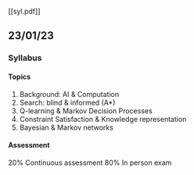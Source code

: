 [[syl.pdf]]
## 23/01/23
### Syllabus
#### Topics
1. Background: AI & Computation
2. Search: blind & informed (A*)
3. Q-learning & Markov Decision Processes
4. Constraint Satisfaction & Knowledge representation
5. Bayesian & Markov networks

#### Assessment
20% Continuous assessment
80% In person exam

